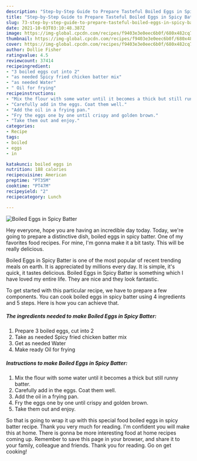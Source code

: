 ```yaml
---
description: "Step-by-Step Guide to Prepare Tasteful Boiled Eggs in Spicy Batter"
title: "Step-by-Step Guide to Prepare Tasteful Boiled Eggs in Spicy Batter"
slug: 73-step-by-step-guide-to-prepare-tasteful-boiled-eggs-in-spicy-batter
date: 2021-10-03T03:10:48.387Z
image: https://img-global.cpcdn.com/recipes/f9403e3e0eec6b0f/680x482cq70/boiled-eggs-in-spicy-batter-recipe-main-photo.jpg
thumbnail: https://img-global.cpcdn.com/recipes/f9403e3e0eec6b0f/680x482cq70/boiled-eggs-in-spicy-batter-recipe-main-photo.jpg
cover: https://img-global.cpcdn.com/recipes/f9403e3e0eec6b0f/680x482cq70/boiled-eggs-in-spicy-batter-recipe-main-photo.jpg
author: Dollie Fisher
ratingvalue: 4.5
reviewcount: 37414
recipeingredient:
- "3 boiled eggs cut into 2"
- "as needed Spicy fried chicken batter mix"
- "as needed Water"
- " Oil for frying"
recipeinstructions:
- "Mix the flour with some water until it becomes a thick but still runny batter."
- "Carefully add in the eggs. Coat them well."
- "Add the oil in a frying pan."
- "Fry the eggs one by one until crispy and golden brown."
- "Take them out and enjoy."
categories:
- Recipe
tags:
- boiled
- eggs
- in

katakunci: boiled eggs in 
nutrition: 188 calories
recipecuisine: American
preptime: "PT35M"
cooktime: "PT47M"
recipeyield: "2"
recipecategory: Lunch

---
```



![Boiled Eggs in Spicy Batter](https://img-global.cpcdn.com/recipes/f9403e3e0eec6b0f/680x482cq70/boiled-eggs-in-spicy-batter-recipe-main-photo.jpg)

Hey everyone, hope you are having an incredible day today. Today, we're going to prepare a distinctive dish, boiled eggs in spicy batter. One of my favorites food recipes. For mine, I'm gonna make it a bit tasty. This will be really delicious.

Boiled Eggs in Spicy Batter is one of the most popular of recent trending meals on earth. It is appreciated by millions every day. It is simple, it's quick, it tastes delicious. Boiled Eggs in Spicy Batter is something which I have loved my entire life. They are nice and they look fantastic.




To get started with this particular recipe, we have to prepare a few components. You can cook boiled eggs in spicy batter using 4 ingredients and 5 steps. Here is how you can achieve that.

<!--inarticleads1-->

##### The ingredients needed to make Boiled Eggs in Spicy Batter:

1. Prepare 3 boiled eggs, cut into 2
1. Take as needed Spicy fried chicken batter mix
1. Get as needed Water
1. Make ready  Oil for frying




<!--inarticleads2-->

##### Instructions to make Boiled Eggs in Spicy Batter:

1. Mix the flour with some water until it becomes a thick but still runny batter.
1. Carefully add in the eggs. Coat them well.
1. Add the oil in a frying pan.
1. Fry the eggs one by one until crispy and golden brown.
1. Take them out and enjoy.




So that is going to wrap it up with this special food boiled eggs in spicy batter recipe. Thank you very much for reading. I'm confident you will make this at home. There is gonna be more interesting food at home recipes coming up. Remember to save this page in your browser, and share it to your family, colleague and friends. Thank you for reading. Go on get cooking!
